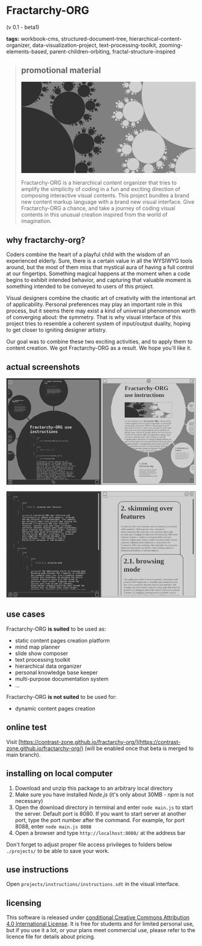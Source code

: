 # Fractarchy-ORG

(v 0.1 - beta1)

**tags:** workbook-cms, structured-document-tree, hierarchical-content-organizer, data-visualization-project, text-processing-toolkit, zooming-elements-based, parent-children-orbiting, fractal-structure-inspired

> ## promotional material
> 
> ![](media/socmedia.png)
> 
> Fractarchy-ORG is a hierarchical content organizer that tries to amplify the simplicity of coding in a fun and exciting direction of composing interactive visual contents. This project bundles a brand new content markup language with a brand new visual interface. Give Fractarchy-ORG a chance, and take a journey of coding visual contents in this unusual creation inspired from the world of imagination.

## why fractarchy-org?

Coders combine the heart of a playful child with the wisdom of an experienced elderly. Sure, there is a certain value in all the WYSIWYG tools around, but the most of them miss that mystical aura of having a full control at our fingertips. Something magical happens at the moment when a code begins to exhibit intended behavior, and capturing that valuable moment is something intended to be conveyed to users of this project.

Visual designers combine the chaotic art of creativity with the intentional art of applicability. Personal preferences may play an important role in this process, but it seems there may exist a kind of universal phenomenon worth of converging about: the symmetry. That is why visual interface of this project tries to resemble a coherent system of input/output duality, hoping to get closer to igniting designer artistry.

Our goal was to combine these two exciting activities, and to apply them to content creation. We got Fractarchy-ORG as a result. We hope you'll like it.

## actual screenshots
        
![](media/ssh1.png)

![](media/ssh2.png)

## use cases

Fractarchy-ORG **is suited** to be used as:

- static content pages creation platform
- mind map planner
- slide show composer
- text processing toolkit
- hierarchical data organizer
- personal knowledge base keeper
- multi-purpose documentation system
- ...

Fractarchy-ORG **is not suited** to be used for:

- dynamic content pages creation

## online test

Visit [https://contrast-zone.github.io/fractarchy-org/](https://contrast-zone.github.io/fractarchy-org/) (will be enabled once that beta is merged to main branch).

## installing on local computer

1. Download and unzip this package to an arbitrary local directory
2. Make sure you have installed *Node.js* (it's only about 30MB - *npm* is not necessary)
3. Open the download directory in terminal and enter `node main.js` to start the server. Default port is 8080. If you want to start server at another port, type the port number after the command. For example, for port 8088, enter `node main.js 8088`
4. Open a browser and type `http://localhost:8080/` at the address bar

Don't forget to adjust proper file access privileges to folders below `./projects/` to be able to save your work.

## use instructions

Open `projects/instructions/instructions.sdt` in the visual interface.

## licensing

This software is released under [conditional Creative Commons Attribution 4.0 International License](LICENSE). It is free for students and for limited personal use, but if you use it a lot, or your plans meet commercial use, please refer to the licence file for details about pricing.

